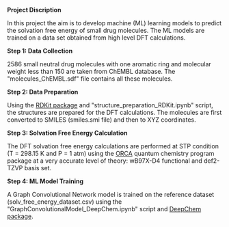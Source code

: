 **Project Discription**

In this project the aim is to develop machine (ML) learning models to predict the solvation free energy of small drug molecules. The ML models are trained on a data set obtained from high level DFT calculations.  

**Step 1: Data Collection**

2586 small neutral drug molecules with one aromatic ring and molecular weight less than 150 are taken from ChEMBL database. The "molecules_ChEMBL.sdf" file contains all these molecules.

**Step 2: Data Preparation**

Using the [RDKit package](https://www.rdkit.org/) and "structure_preparation_RDKit.ipynb" script, the structures are prepared for the DFT calculations. The molecules are first converted to SMILES (smiles.smi file) and then to XYZ coordinates.

**Step 3: Solvation Free Energy Calculation**

The DFT solvation free energy calculations are performed at STP condition (T = 298.15 K and P = 1 atm) using the [ORCA](https://orcaforum.kofo.mpg.de) quantum chemistry program package at a very accurate level of theory: wB97X-D4 functional and def2-TZVP basis set.

**Step 4: ML Model Training**

A Graph Convolutional Network model is trained on the reference dataset (solv_free_energy_dataset.csv) using the "GraphConvolutionalModel_DeepChem.ipynb" script and [DeepChem package](https://deepchem.io/). 
